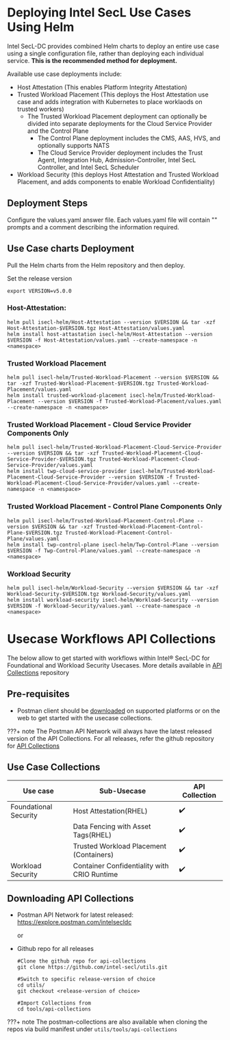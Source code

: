 # Deploying Intel SecL Use Cases Using Helm

Intel SecL-DC provides combined Helm charts to deploy an entire use case using a single configuration file, rather than deploying each individual service.  **This is the recommended method for deployment.**

Available use case deployments include:

- Host Attestation (This enables Platform Integrity Attestation)
- Trusted Workload Placement (This deploys the Host Attestation use case and adds integration with Kubernetes to place worklaods on trusted workers)
  - The Trusted Workload Placement deployment can optionally be divided into separate deployments for the Cloud Service Provider and the Control Plane
    - The Control Plane deployment includes the CMS, AAS, HVS, and optionally supports NATS
    - The Cloud Service Provider deployment includes the Trust Agent, Integration Hub, Admission-Controller, Intel SecL Controller, and Intel SecL Scheduler
- Workload Security (this deploys Host Attestation and Trusted Workload Placement, and adds components to enable Workload Confidentiality)


## Deployment Steps

Configure the values.yaml answer file.  Each values.yaml file will contain "<user input>" prompts and a comment describing the information required.

## Use Case charts Deployment

Pull the Helm charts from the Helm repository and then deploy.

Set the release version
```
export VERSION=v5.0.0
```

### Host-Attestation:

```
helm pull isecl-helm/Host-Attestation --version $VERSION && tar -xzf Host-Attestation-$VERSION.tgz Host-Attestation/values.yaml
helm install host-attastation isecl-helm/Host-Attestation --version $VERSION -f Host-Attestation/values.yaml --create-namespace -n <namespace>
```

### Trusted Workload Placement

```
helm pull isecl-helm/Trusted-Workload-Placement --version $VERSION && tar -xzf Trusted-Workload-Placement-$VERSION.tgz Trusted-Workload-Placement/values.yaml
helm install trusted-workload-placement isecl-helm/Trusted-Workload-Placement --version $VERSION -f Trusted-Workload-Placement/values.yaml --create-namespace -n <namespace>
```

### Trusted Workload Placement - Cloud Service Provider Components Only

```
helm pull isecl-helm/Trusted-Workload-Placement-Cloud-Service-Provider --version $VERSION && tar -xzf Trusted-Workload-Placement-Cloud-Service-Provider-$VERSION.tgz Trusted-Workload-Placement-Cloud-Service-Provider/values.yaml
helm install twp-cloud-service-provider isecl-helm/Trusted-Workload-Placement-Cloud-Service-Provider --version $VERSION -f Trusted-Workload-Placement-Cloud-Service-Provider/values.yaml --create-namespace -n <namespace>
```

### Trusted Workload Placement - Control Plane Components Only

```
helm pull isecl-helm/Trusted-Workload-Placement-Control-Plane --version $VERSION && tar -xzf Trusted-Workload-Placement-Control-Plane-$VERSION.tgz Trusted-Workload-Placement-Control-Plane/values.yaml
helm install twp-control-plane isecl-helm/Twp-Control-Plane --version $VERSION -f Twp-Control-Plane/values.yaml --create-namespace -n <namespace>
```

### Workload Security 

```
helm pull isecl-helm/Workload-Security --version $VERSION && tar -xzf Workload-Security-$VERSION.tgz Workload-Security/values.yaml
helm install workload-security isecl-helm/Workload-Security --version $VERSION -f Workload-Security/values.yaml --create-namespace -n <namespace>
```

# Usecase Workflows API Collections

The below allow to get started with workflows within Intel® SecL-DC for Foundational and Workload Security Usecases. More details available in [API Collections](https://github.com/intel-secl/utils/tree/v5.0/develop/tools/api-collections) repository

## Pre-requisites

* Postman client should be [downloaded](https://www.postman.com/downloads/) on supported platforms or on the web to get started with the usecase collections.

???+ note 
    The Postman API Network will always have the latest released version of the API Collections. For all releases, refer the github repository for [API Collections](https://github.com/intel-secl/utils/tree/v5.0/develop/tools/api-collections)

## Use Case Collections

| Use case               | Sub-Usecase                                   | API Collection     |
| ---------------------- | --------------------------------------------- | ------------------ |
| Foundational Security  | Host Attestation(RHEL)                              | ✔️                  |
|                        | Data Fencing  with Asset Tags(RHEL)                 | ✔️                  |
|                        | Trusted Workload Placement (Containers)  | ✔️ |
| Workload Security | Container Confidentiality with CRIO Runtime | ✔️                 

## Downloading API Collections

* Postman API Network for latest released: https://explore.postman.com/intelsecldc

  or 

* Github repo for all releases

  ```shell
  #Clone the github repo for api-collections
  git clone https://github.com/intel-secl/utils.git
  
  #Switch to specific release-version of choice
  cd utils/
  git checkout <release-version of choice>
  
  #Import Collections from
  cd tools/api-collections
  ```

???+ note 
    The postman-collections are also available when cloning the repos via build manifest under `utils/tools/api-collections`
